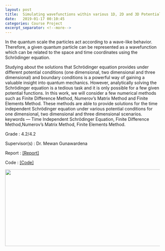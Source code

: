 ```yaml
---
layout: post
title:  Simulating wavefunctions within various 1D, 2D and 3D Potential Wells using Schrödinger's Wave Equation
date:   2019-01-17 00:10:45
categories: Course Project
excerpt_separator: <!--more-->
---
```

In the quantum scale the particles act according to a wave-like behavior. Therefore, a given quantum particle can be represented as a wavefunction which can be related to the space and time coordinates using the Schrödinger equation. 
<!--more-->

Studying about the solutions that Schrödinger equation provides under different potential conditions (one dimensional, two dimensional and three dimensional) and boundary conditions is a powerful way of gaining a valuable insight into quantum mechanics. However, analytically solving the Schrödinger equation is a tedious task and it is only possible for a few given potential functions. In this work, we will consider a few numerical methods such as Finite Difference Method, Numerov’s Matrix Method and Finite Elements Method. These methods are able to provide solutions for the time independent Schrödinger equation under various potential conditions for one dimensional, two dimensional and three dimensional scenarios. keywords — Time Independent Schrödinger Equation, Finite Difference Method,Numerov’s Matrix Method, Finite Elements Method.

Grade   :   4.2/4.2

Supervisor(s)   :   Dr. Mewan Gunawardena

Report  :   [[Report]](https://drive.google.com/open?id=1thDAEZLAjAV5GEdEyVFZPdiTtgjshBkI)

Code    :   [[Code]](https://github.com/Laknath1996/Schrodinger-Equation-Simulation)

<img src="{{site.url}}/images/orbitals.png" width="700" height="250"/>

